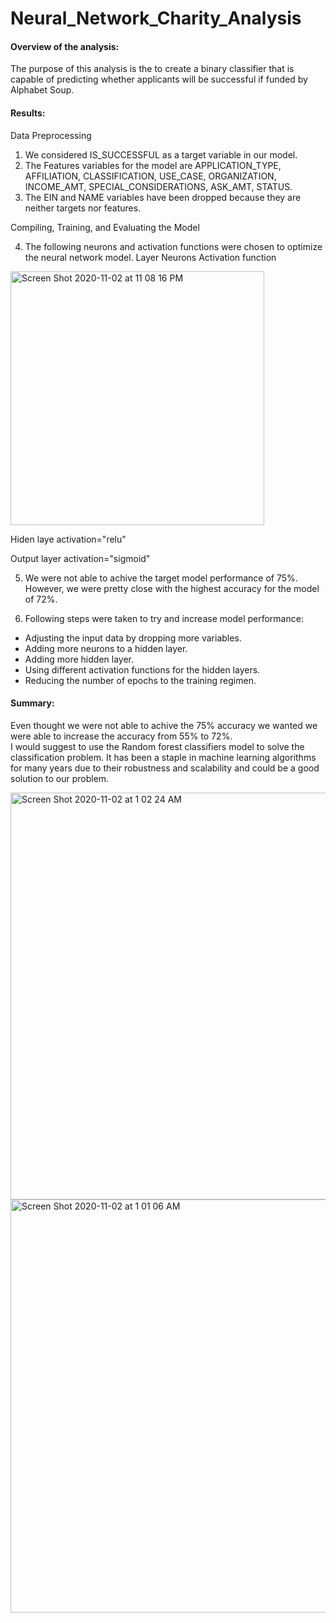 # Neural_Network_Charity_Analysis

#### Overview of the analysis: 

The purpose of this analysis is the to create a binary classifier that is capable of predicting whether applicants will be successful if funded by Alphabet Soup.

#### Results: 

Data Preprocessing
  
1. We considered IS_SUCCESSFUL as a target variable in our model. 
2. The Features variables for the model are APPLICATION_TYPE, AFFILIATION, CLASSIFICATION, USE_CASE, ORGANIZATION, INCOME_AMT, SPECIAL_CONSIDERATIONS, ASK_AMT, STATUS.
3. The EIN and NAME variables have been dropped because they are neither targets nor features.

Compiling, Training, and Evaluating the Model

4. The following neurons and activation functions were chosen to optimize the neural network model.
Layer	Neurons	Activation function

<img width="406" alt="Screen Shot 2020-11-02 at 11 08 16 PM" src="https://user-images.githubusercontent.com/67556541/97949089-862b9080-1d60-11eb-81e2-e2aad1fdc1c4.png">

  Hiden laye activation="relu"
  
  Output layer activation="sigmoid"

5. We were not able to achive the target model performance of 75%. However, we were pretty close with the highest accuracy for the model of 72%. 

6. Following steps were taken to try and increase model performance:

- Adjusting the input data by dropping more variables.
- Adding more neurons to a hidden layer.
- Adding more hidden layer.
- Using different activation functions for the hidden layers.
- Reducing the number of epochs to the training regimen.

#### Summary: 
Even thought we were not able to achive the 75% accuracy we wanted we were able to increase the accuracy from 55% to 72%.  
I would suggest to use the Random forest classifiers model to solve the classification problem. It has been a staple in machine learning algorithms for many years due to their robustness and scalability and could be a good solution to our problem. 

<img width="651" alt="Screen Shot 2020-11-02 at 1 02 24 AM" src="https://user-images.githubusercontent.com/67556541/97948204-dfde8b80-1d5d-11eb-8e71-f4a7c894416c.png">

<img width="661" alt="Screen Shot 2020-11-02 at 1 01 06 AM" src="https://user-images.githubusercontent.com/67556541/97948198-d8b77d80-1d5d-11eb-89c3-015d417e327e.png">



